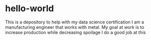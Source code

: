 # hello-world
This is a depository to help with my data science certification
I am a manufacturing engineer that works with metal. 
My goal at work is to increase production while decreasing spoilage
I do a good job at this
